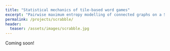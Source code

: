 ```yaml
---
title: "Statistical mechanics of tile-based word games"
excerpt: "Pairwise maximum entropy modelling of connected graphs on a Scrabble board."
permalink: /projects/scrabble/
header:
  teaser: /assets/images/scrabble.jpg
---
```


Coming soon!